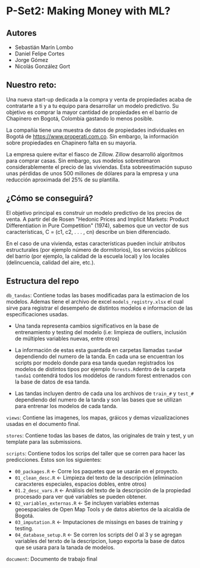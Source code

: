 # P-Set2: Making Money with ML?

## Autores

- Sebastián Marín Lombo
- Daniel Felipe Cortes
- Jorge Gómez
- Nicolás González Gort

## Nuestro reto:
Una nueva start-up dedicada a la compra y venta de propiedades acaba de contratarte a ti y a tu equipo para desarrollar un modelo predictivo. Su objetivo es comprar la mayor cantidad de propiedades en el barrio de Chapinero en Bogotá, Colombia gastando lo menos posible.

La compañía tiene una muestra de datos de propiedades individuales en Bogotá de https://www.properati.com.co. Sin embargo, la información sobre propiedades en Chapinero falta en su mayoría.

La empresa quiere evitar el fiasco de Zillow. Zillow desarrolló algoritmos para comprar casas. Sin embargo, sus modelos sobrestimaron considerablemente el precio de las viviendas. Esta sobreestimación supuso unas pérdidas de unos 500 millones de dólares para la empresa y una reducción aproximada del 25% de su plantilla.

## ¿Cómo se conseguirá?
El objetivo principal es construir un modelo predictivo de los precios de venta. A partir del de Rosen "Hedonic Prices and Implicit Markets: Product Differentiation in Pure Competition" (1974), sabemos que un vector de sus características, C = (c1, c2, . . . , cn) describe un bien diferenciado.

En el caso de una vivienda, estas características pueden incluir atributos estructurales (por ejemplo número de dormitorios), los servicios públicos del barrio (por ejemplo, la calidad de la escuela local) y los locales (delincuencia, calidad del aire, etc.). 

## Estructura del repo

`db_tandas`:
Contiene todas las bases modificadas para la estimacion de los modelos.
Ademas tiene el archivo de excel `models_registry.xlsx` el cual sirve para registrar el desempeño de distintos modelos e informacion de las especificaciones usadas. 

  - Una tanda representa cambios significativos en la base de entrenamiento y testing del modelo (i.e: limpieza de outliers, inclusión de múltiples variables nuevas, entre otros)
  
  - La información de estas esta guardada en carpetas llamadas `tanda#` dependiendo del numero de la tanda. En cada una se encuentran los scripts por modelo donde para esa tanda quedan registrados los modelos de distintos tipos por ejemplo `forests.R`dentro de la carpeta `tanda1` contendrá todos los moddelos de random forest entrenados con la base de datos de esa tanda.
  
  - Las tandas incluyen dentro de cada una los archivos de `train_#` y `test_#` dependiendo del numero de la tanda y son las bases que se utilizan para entrenar los modelos de cada tanda. 

`views`:
Contiene las imagenes, los mapas, gráicos y demas vizualizaciones usadas en el documento final. 


`stores`:
Contiene todas las bases de datos, las originales de train y test, y un template para las submissions.

`scripts`:
Contiene todos los scrips del taller que se corren para hacer las predicciones. Estos son los siguientes: 
- `00_packages.R` <- Corre los paquetes que se usarán en el proyecto.
- `01_clean_desc.R` <- Limpieza del texto de la descripción (eliminacion caracxteres especiales, espacios dobles, entre otros)
- `01.2_desc_vars.R` <- Análisis del texto de la descripción de la propiedad procesado para ver qué variables se pueden obtener.
- `02_variables_externas.R` <- Se incluyen variables externas geoespaciales de Open Map Tools y de datos abiertos de la alcaldía de Bogotá. 
- `03_imputation.R` <- Imputaciones de missings en bases de training y testing.
- `04_database_setup.R` <- Se corren los scripts del 0 al 3 y se agregan variables del terxto de la descripcion, luego exporta la base de datos que se usara para la tanada de modelos.


`document`:
Documento de trabajo final
